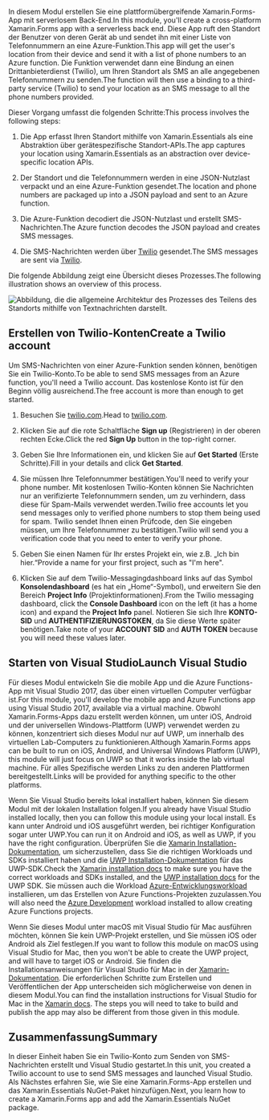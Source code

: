 <span data-ttu-id="51606-101">In diesem Modul erstellen Sie eine plattformübergreifende Xamarin.Forms-App mit serverlosem Back-End.</span><span class="sxs-lookup"><span data-stu-id="51606-101">In this module, you'll create a cross-platform Xamarin.Forms app with a serverless back end.</span></span> <span data-ttu-id="51606-102">Diese App ruft den Standort der Benutzer von deren Gerät ab und sendet ihn mit einer Liste von Telefonnummern an eine Azure-Funktion.</span><span class="sxs-lookup"><span data-stu-id="51606-102">This app will get the user's location from their device and send it with a list of phone numbers to an Azure function.</span></span> <span data-ttu-id="51606-103">Die Funktion verwendet dann eine Bindung an einen Drittanbieterdienst (Twilio), um Ihren Standort als SMS an alle angegebenen Telefonnummern zu senden.</span><span class="sxs-lookup"><span data-stu-id="51606-103">The function will then use a binding to a third-party service (Twilio) to send your location as an SMS message to all the phone numbers provided.</span></span>

<span data-ttu-id="51606-104">Dieser Vorgang umfasst die folgenden Schritte:</span><span class="sxs-lookup"><span data-stu-id="51606-104">This process involves the following steps:</span></span> 

1. <span data-ttu-id="51606-105">Die App erfasst Ihren Standort mithilfe von Xamarin.Essentials als eine Abstraktion über gerätespezifische Standort-APIs.</span><span class="sxs-lookup"><span data-stu-id="51606-105">The app captures your location using Xamarin.Essentials as an abstraction over device-specific location APIs.</span></span>

1. <span data-ttu-id="51606-106">Der Standort und die Telefonnummern werden in eine JSON-Nutzlast verpackt und an eine Azure-Funktion gesendet.</span><span class="sxs-lookup"><span data-stu-id="51606-106">The location and phone numbers are packaged up into a JSON payload and sent to an Azure function.</span></span>

1. <span data-ttu-id="51606-107">Die Azure-Funktion decodiert die JSON-Nutzlast und erstellt SMS-Nachrichten.</span><span class="sxs-lookup"><span data-stu-id="51606-107">The Azure function decodes the JSON payload and creates SMS messages.</span></span>

1. <span data-ttu-id="51606-108">Die SMS-Nachrichten werden über [Twilio](http://twilio.com) gesendet.</span><span class="sxs-lookup"><span data-stu-id="51606-108">The SMS messages are sent via [Twilio](http://twilio.com).</span></span>

<span data-ttu-id="51606-109">Die folgende Abbildung zeigt eine Übersicht dieses Prozesses.</span><span class="sxs-lookup"><span data-stu-id="51606-109">The following illustration shows an overview of this process.</span></span>

![Abbildung, die die allgemeine Architektur des Prozesses des Teilens des Standorts mithilfe von Textnachrichten darstellt.](../media-drafts/1-architecture.png)

## <a name="create-a-twilio-account"></a><span data-ttu-id="51606-111">Erstellen von Twilio-Konten</span><span class="sxs-lookup"><span data-stu-id="51606-111">Create a Twilio account</span></span>

<span data-ttu-id="51606-112">Um SMS-Nachrichten von einer Azure-Funktion senden können, benötigen Sie ein Twilio-Konto.</span><span class="sxs-lookup"><span data-stu-id="51606-112">To be able to send SMS messages from an Azure function, you'll need a Twilio account.</span></span> <span data-ttu-id="51606-113">Das kostenlose Konto ist für den Beginn völlig ausreichend.</span><span class="sxs-lookup"><span data-stu-id="51606-113">The free account is more than enough to get started.</span></span>

1. <span data-ttu-id="51606-114">Besuchen Sie [twilio.com](https://twilio.com).</span><span class="sxs-lookup"><span data-stu-id="51606-114">Head to [twilio.com](https://twilio.com).</span></span>

1. <span data-ttu-id="51606-115">Klicken Sie auf die rote Schaltfläche **Sign up** (Registrieren) in der oberen rechten Ecke.</span><span class="sxs-lookup"><span data-stu-id="51606-115">Click the red **Sign Up** button in the top-right corner.</span></span>

1. <span data-ttu-id="51606-116">Geben Sie Ihre Informationen ein, und klicken Sie auf **Get Started** (Erste Schritte).</span><span class="sxs-lookup"><span data-stu-id="51606-116">Fill in your details and click **Get Started**.</span></span>

1. <span data-ttu-id="51606-117">Sie müssen Ihre Telefonnummer bestätigen.</span><span class="sxs-lookup"><span data-stu-id="51606-117">You'll need to verify your phone number.</span></span> <span data-ttu-id="51606-118">Mit kostenlosen Twilio-Konten können Sie Nachrichten nur an verifizierte Telefonnummern senden, um zu verhindern, dass diese für Spam-Mails verwendet werden.</span><span class="sxs-lookup"><span data-stu-id="51606-118">Twilio free accounts let you send messages only to verified phone numbers to stop them being used for spam.</span></span> <span data-ttu-id="51606-119">Twilio sendet Ihnen einen Prüfcode, den Sie eingeben müssen, um Ihre Telefonnummer zu bestätigen.</span><span class="sxs-lookup"><span data-stu-id="51606-119">Twilio will send you a verification code that you need to enter to verify your phone.</span></span>

1. <span data-ttu-id="51606-120">Geben Sie einen Namen für Ihr erstes Projekt ein, wie z.B. „Ich bin hier.“</span><span class="sxs-lookup"><span data-stu-id="51606-120">Provide a name for your first project, such as "I'm here".</span></span>

1. <span data-ttu-id="51606-121">Klicken Sie auf dem Twilio-Messagingdashboard links auf das Symbol **Konsolendashboard** (es hat ein „Home“-Symbol), und erweitern Sie den Bereich **Project Info** (Projektinformationen).</span><span class="sxs-lookup"><span data-stu-id="51606-121">From the Twilio messaging dashboard, click the **Console Dashboard** icon on the left (it has a home icon) and expand the **Project Info** panel.</span></span> <span data-ttu-id="51606-122">Notieren Sie sich Ihre **KONTO-SID** und **AUTHENTIFIZIERUNGSTOKEN**, da Sie diese Werte später benötigen.</span><span class="sxs-lookup"><span data-stu-id="51606-122">Take note of your **ACCOUNT SID** and **AUTH TOKEN** because you will need these values later.</span></span>

## <a name="launch-visual-studio"></a><span data-ttu-id="51606-123">Starten von Visual Studio</span><span class="sxs-lookup"><span data-stu-id="51606-123">Launch Visual Studio</span></span>

<span data-ttu-id="51606-124">Für dieses Modul entwickeln Sie die mobile App und die Azure Functions-App mit Visual Studio 2017, das über einen virtuellen Computer verfügbar ist.</span><span class="sxs-lookup"><span data-stu-id="51606-124">For this module, you'll develop the mobile app and Azure Functions app using Visual Studio 2017, available via a virtual machine.</span></span> <span data-ttu-id="51606-125">Obwohl Xamarin.Forms-Apps dazu erstellt werden können, um unter iOS, Android und der universellen Windows-Plattform (UWP) verwendet werden zu können, konzentriert sich dieses Modul nur auf UWP, um innerhalb des virtuellen Lab-Computers zu funktionieren.</span><span class="sxs-lookup"><span data-stu-id="51606-125">Although Xamarin.Forms apps can be built to run on iOS, Android, and Universal Windows Platform (UWP), this module will just focus on UWP so that it works inside the lab virtual machine.</span></span> <span data-ttu-id="51606-126">Für alles Spezifische werden Links zu den anderen Plattformen bereitgestellt.</span><span class="sxs-lookup"><span data-stu-id="51606-126">Links will be provided for anything specific to the other platforms.</span></span>

<!-- TODO - add HoL link button here -->

<span data-ttu-id="51606-127">Wenn Sie Visual Studio bereits lokal installiert haben, können Sie diesem Modul mit der lokalen Installation folgen.</span><span class="sxs-lookup"><span data-stu-id="51606-127">If you already have Visual Studio installed locally, then you can follow this module using your local install.</span></span> <span data-ttu-id="51606-128">Es kann unter Android und iOS ausgeführt werden, bei richtiger Konfiguration sogar unter UWP.</span><span class="sxs-lookup"><span data-stu-id="51606-128">You can run it on Android and iOS, as well as UWP, if you have the right configuration.</span></span> <span data-ttu-id="51606-129">Überprüfen Sie die [Xamarin Installation-Dokumentation](https://docs.microsoft.com/xamarin/cross-platform/get-started/installation/windows), um sicherzustellen, dass Sie die richtigen Workloads und SDKs installiert haben und die [UWP Installation-Dokumentation](https://docs.microsoft.com/visualstudio/cross-platform/develop-apps-for-the-universal-windows-platform-uwp#requirements) für das UWP-SDK.</span><span class="sxs-lookup"><span data-stu-id="51606-129">Check the [Xamarin installation docs](https://docs.microsoft.com/xamarin/cross-platform/get-started/installation/windows) to make sure you have the correct workloads and SDKs installed, and the [UWP installation docs](https://docs.microsoft.com/visualstudio/cross-platform/develop-apps-for-the-universal-windows-platform-uwp#requirements) for the UWP SDK.</span></span> <span data-ttu-id="51606-130">Sie müssen auch die Workload [Azure-Entwicklungsworkload](https://docs.microsoft.com/azure/azure-functions/functions-develop-vs#prerequisites) installieren, um das Erstellen von Azure Functions-Projekten zuzulassen.</span><span class="sxs-lookup"><span data-stu-id="51606-130">You will also need the [Azure Development](https://docs.microsoft.com/azure/azure-functions/functions-develop-vs#prerequisites) workload installed to allow creating Azure Functions projects.</span></span>

<span data-ttu-id="51606-131">Wenn Sie dieses Modul unter macOS mit Visual Studio für Mac ausführen möchten, können Sie kein UWP-Projekt erstellen, und Sie müssen iOS oder Android als Ziel festlegen.</span><span class="sxs-lookup"><span data-stu-id="51606-131">If you want to follow this module on macOS using Visual Studio for Mac, then you won't be able to create the UWP project, and will have to target iOS or Android.</span></span> <span data-ttu-id="51606-132">Sie finden die Installationsanweisungen für Visual Studio für Mac in der [Xamarin-Dokumentation](https://docs.microsoft.com/visualstudio/cross-platform/setup-and-install#mac-setup-apple-id-xcode-and-xamarin). Die erforderlichen Schritte zum Erstellen und Veröffentlichen der App unterscheiden sich möglicherweise von denen in diesem Modul.</span><span class="sxs-lookup"><span data-stu-id="51606-132">You can find the installation instructions for Visual Studio for Mac in the [Xamarin docs](https://docs.microsoft.com/visualstudio/cross-platform/setup-and-install#mac-setup-apple-id-xcode-and-xamarin). The steps you will need to take to build and publish the app may also be different from those given in this module.</span></span>

## <a name="summary"></a><span data-ttu-id="51606-133">Zusammenfassung</span><span class="sxs-lookup"><span data-stu-id="51606-133">Summary</span></span>

<span data-ttu-id="51606-134">In dieser Einheit haben Sie ein Twilio-Konto zum Senden von SMS-Nachrichten erstellt und Visual Studio gestartet.</span><span class="sxs-lookup"><span data-stu-id="51606-134">In this unit, you created a Twilio account to use to send SMS messages and launched Visual Studio.</span></span> <span data-ttu-id="51606-135">Als Nächstes erfahren Sie, wie Sie eine Xamarin.Forms-App erstellen und das Xamarin.Essentials NuGet-Paket hinzufügen.</span><span class="sxs-lookup"><span data-stu-id="51606-135">Next, you learn how to create a Xamarin.Forms app and add the Xamarin.Essentials NuGet package.</span></span>